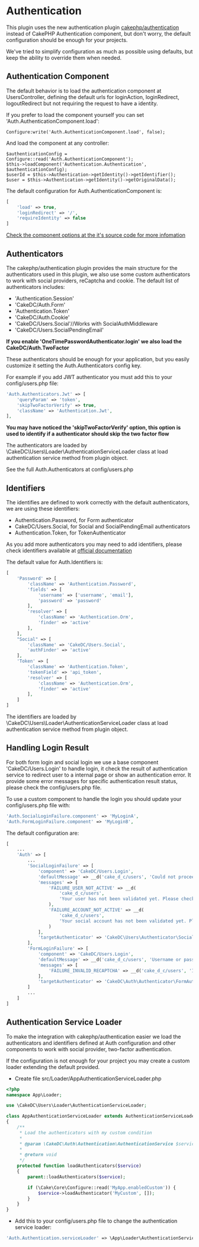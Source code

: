 Authentication
==============
This plugin uses the new authentication plugin [cakephp/authentication](https://github.com/cakephp/authentication/)
instead of CakePHP Authentication component, but don't worry, the default configuration should be enough for your
projects.

We've tried to simplify configuration as much as possible using defaults, but keep the ability to override them when needed.

Authentication Component
------------------------

The default behavior is to load the authentication component at UsersController,
defining the default urls for loginAction, loginRedirect, logoutRedirect but not requiring
the request to have a identity.

If you prefer to load the component yourself you can set 'Auth.AuthenticationComponent.load':

```
Configure:write('Auth.AuthenticationComponent.load', false);
```

And load the component at any controller:

```
$authenticationConfig = Configure::read('Auth.AuthenticationComponent');
$this->loadComponent('Authentication.Authentication', $authenticationConfig);
$userId = $this->Authentication->getIdentity()->getIdentifier();
$user = $this->Authentication->getIdentity()->getOriginalData();
```
The default configuration for Auth.AuthenticationComponent is:

```php
[
    'load' => true,
    'loginRedirect' => '/',
    'requireIdentity' => false
]
```

[Check the component options at the it's source code for more infomation](https://github.com/cakephp/authentication/blob/master/src/Controller/Component/AuthenticationComponent.php#L38)

Authenticators
--------------

The cakephp/authentication plugin provides the main structure for the authenticators used in this plugin,
we also use some custom authenticators to work with social providers, reCaptcha and cookie. The default
list of authenticators includes:

- 'Authentication.Session'
- 'CakeDC/Auth.Form'
- 'Authentication.Token'
- 'CakeDC/Auth.Cookie'
- 'CakeDC/Users.Social'//Works with SocialAuthMiddleware
- 'CakeDC/Users.SocialPendingEmail'

**If you enable 'OneTimePasswordAuthenticator.login' we also load the CakeDC/Auth.TwoFactor**

These authenticators should be enough for your application, but you easily customize it
setting the Auth.Authenticators config key.

For example if you add JWT authenticator you must add this to your config/users.php file:

```php
'Auth.Authenticators.Jwt' => [
    'queryParam' => 'token',
    'skipTwoFactorVerify' => true,
    'className' => 'Authentication.Jwt',
],
```

**You may have noticed the 'skipTwoFactorVerify' option, this option is used to identify if a authenticator should skip
the two factor flow**

The authenticators are loaded by \CakeDC\Users\Loader\AuthenticationServiceLoader class at load authentication
service method from plugin object.

See the full Auth.Authenticators at config/users.php

Identifiers
-----------
The identifies are defined to work correctly with the default authenticators, we are using these identifiers:

- Authentication.Password, for Form authenticator
- CakeDC/Users.Social, for Social and SocialPendingEmail authenticators
- Authentication.Token, for TokenAuthenticator

As you add more authenticators you may need to add identifiers, please check identifiers available at
[official documentation](https://github.com/cakephp/authentication/blob/master/docs/Identifiers.md)

The default value for Auth.Identifiers is:

```php
[
    'Password' => [
        'className' => 'Authentication.Password',
        'fields' => [
            'username' => ['username', 'email'],
            'password' => 'password'
        ],
        'resolver' => [
            'className' => 'Authentication.Orm',
            'finder' => 'active'
        ],
    ],
    "Social" => [
        'className' => 'CakeDC/Users.Social',
        'authFinder' => 'active'
    ],
    'Token' => [
        'className' => 'Authentication.Token',
        'tokenField' => 'api_token',
        'resolver' => [
            'className' => 'Authentication.Orm',
            'finder' => 'active'
        ],
    ]
]
```
The identifiers are loaded by \CakeDC\Users\Loader\AuthenticationServiceLoader class at load authentication
service method from plugin object.


Handling Login Result
---------------------
For both form login and social login we use a base component 'CakeDC/Users.Login' to handle login,
it check the result of authentication service to redirect user to a internal page or show an authentication
error. It provide some error messages for specific authentication result status, please check the config/users.php file.

To use a custom component to handle the login you should update your config/users.php file with:

```php
'Auth.SocialLoginFailure.component' => 'MyLoginA',
'Auth.FormLoginFailure.component' => 'MyLoginB',
```

The default configuration are:
```php
[
    ...
    'Auth' => [
        ...
        'SocialLoginFailure' => [
            'component' => 'CakeDC/Users.Login',
            'defaultMessage' => __d('cake_d_c/users', 'Could not proceed with social account. Please try again'),
            'messages' => [
                'FAILURE_USER_NOT_ACTIVE' => __d(
                    'cake_d_c/users',
                    'Your user has not been validated yet. Please check your inbox for instructions'
                ),
                'FAILURE_ACCOUNT_NOT_ACTIVE' => __d(
                    'cake_d_c/users',
                    'Your social account has not been validated yet. Please check your inbox for instructions'
                )
            ],
            'targetAuthenticator' => 'CakeDC\Users\Authenticator\SocialAuthenticator'
        ],
        'FormLoginFailure' => [
            'component' => 'CakeDC/Users.Login',
            'defaultMessage' => __d('cake_d_c/users', 'Username or password is incorrect'),
            'messages' => [
                'FAILURE_INVALID_RECAPTCHA' => __d('cake_d_c/users', 'Invalid reCaptcha'),
            ],
            'targetAuthenticator' => 'CakeDC\Auth\Authenticator\FormAuthenticator'
        ]
        ...
    ]
]
```

Authentication Service Loader
-----------------------------
To make the integration with cakephp/authentication easier we load the authenticators and identifiers
defined at Auth configuration and other components to work with social provider, two-factor authentication.

If the configuration is not enough for your project you may create a custom loader extending the
default provided.

- Create file src/Loader/AppAuthenticationServiceLoader.php

```php
<?php
namespace App\Loader;

use \CakeDC\Users\Loader\AuthenticationServiceLoader;

class AppAuthenticationServiceLoader extends AuthenticationServiceLoader
{
    /**
     * Load the authenticators with my custom condition
     *
     * @param \CakeDC\Auth\Authentication\AuthenticationService $service Authentication service to load identifiers
     *
     * @return void
     */
    protected function loadAuthenticators($service)
    {
        parent::loadAuthenticators($service);

        if (\Cake\Core\Configure::read('MyApp.enabledCustom')) {
            $service->loadAuthenticator('MyCustom', []);
        }
    }
}
```
- Add this to your config/users.php file to change the authentication service loader:

```php
'Auth.Authentication.serviceLoader' => \App\Loader\AuthenticationServiceLoader::class,
```
